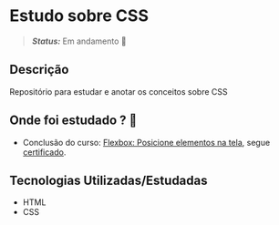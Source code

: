 # Estudo sobre CSS
<!-- > **_Status:_** Finalizado :heavy_check_mark: -->
> **_Status:_** Em andamento :construction:
## Descrição
Repositório para estudar e anotar os conceitos sobre CSS

## Onde foi estudado ?  :scroll:

* Conclusão do curso: [Flexbox: Posicione elementos na tela](https://cursos.alura.com.br/course/posicione-elementos-com-flexbox), segue [certificado](https://cursos.alura.com.br/certificate/luiz-fsilveira/posicione-elementos-com-flexbox).

<!-- *  -->


## Tecnologias Utilizadas/Estudadas
* HTML
* CSS


